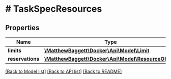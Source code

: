 # # TaskSpecResources

## Properties

Name | Type | Description | Notes
------------ | ------------- | ------------- | -------------
**limits** | [**\MatthewBaggett\Docker\Api\Model\Limit**](Limit.md) |  | [optional]
**reservations** | [**\MatthewBaggett\Docker\Api\Model\ResourceObject**](ResourceObject.md) |  | [optional]

[[Back to Model list]](../../README.md#models) [[Back to API list]](../../README.md#endpoints) [[Back to README]](../../README.md)

